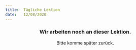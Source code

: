 ```yaml
---
title:  Tägliche Lektion
date:   12/08/2020
---
```


### <center>Wir arbeiten noch an dieser Lektion.</center>
<center>Bitte komme später zurück.</center>